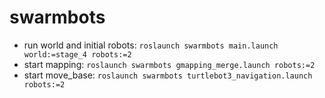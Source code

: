 # swarmbots
- run world and initial robots: `roslaunch swarmbots main.launch world:=stage_4 robots:=2`
- start mapping: `roslaunch swarmbots gmapping_merge.launch robots:=2`
- start move_base: `roslaunch swarmbots turtlebot3_navigation.launch robots:=2`
